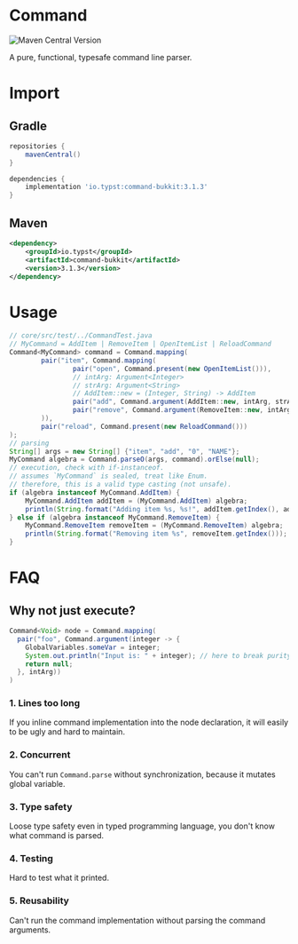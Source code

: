 # Command

![Maven Central Version](https://img.shields.io/maven-central/v/io.typst/command-bukkit)

A pure, functional, typesafe command line parser.

# Import

## Gradle

```groovy
repositories {
    mavenCentral()
}

dependencies {
    implementation 'io.typst:command-bukkit:3.1.3'
}
```

## Maven

```xml
<dependency>
    <groupId>io.typst</groupId>
    <artifactId>command-bukkit</artifactId>
    <version>3.1.3</version>
</dependency>
```

# Usage

```java
// core/src/test/../CommandTest.java
// MyCommand = AddItem | RemoveItem | OpenItemList | ReloadCommand
Command<MyCommand> command = Command.mapping(
        pair("item", Command.mapping(
                pair("open", Command.present(new OpenItemList())),
                // intArg: Argument<Integer>
                // strArg: Argument<String>
                // AddItem::new = (Integer, String) -> AddItem
                pair("add", Command.argument(AddItem::new, intArg, strArg)),
                pair("remove", Command.argument(RemoveItem::new, intArg))
        )),
        pair("reload", Command.present(new ReloadCommand()))
);
// parsing
String[] args = new String[] {"item", "add", "0", "NAME"};
MyCommand algebra = Command.parseO(args, command).orElse(null);
// execution, check with if-instanceof.
// assumes `MyCommand` is sealed, treat like Enum.
// therefore, this is a valid type casting (not unsafe).
if (algebra instanceof MyCommand.AddItem) {
    MyCommand.AddItem addItem = (MyCommand.AddItem) algebra;
    println(String.format("Adding item %s, %s!", addItem.getIndex(), addItem.getName()));
} else if (algebra instanceof MyCommand.RemoveItem) {
    MyCommand.RemoveItem removeItem = (MyCommand.RemoveItem) algebra;
    println(String.format("Removing item %s", removeItem.getIndex()));
}
```

# FAQ

## Why not just execute?

```java
Command<Void> node = Command.mapping(
  pair("foo", Command.argument(integer -> {
    GlobalVariables.someVar = integer;
    System.out.println("Input is: " + integer); // here to break purity
    return null;
  }, intArg))
)
```

### 1. Lines too long

If you inline command implementation into the node declaration, it will easily to be ugly and hard to maintain.

### 2. Concurrent

You can't run `Command.parse` without synchronization, because it mutates global variable.

### 3. Type safety

Loose type safety even in typed programming language, you don't know what command is parsed.

### 4. Testing

Hard to test what it printed.

### 5. Reusability

Can't run the command implementation without parsing the command arguments.
